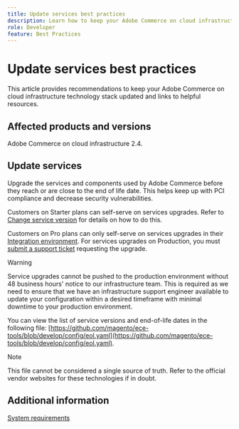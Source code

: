 ```yaml
---
title: Update services best practices
description: Learn how to keep your Adobe Commerce on cloud infrastructure technology stack updated.
role: Developer
feature: Best Practices
---
```


# Update services best practices

This article provides recommendations to keep your Adobe Commerce on cloud infrastructure technology stack updated and links to helpful resources. 

## Affected products and versions

Adobe Commerce on cloud infrastructure 2.4.

## Update services

Upgrade the services and components used by Adobe Commerce before they reach or are close to the end of life date. This helps keep up with PCI compliance and decrease security vulnerabilities. 

Customers on Starter plans can self-serve on services upgrades. Refer to [Change service version](https://devdocs.magento.com/cloud/project/services.html#change-service-version) for details on how to do this.  

Customers on Pro plans can only self-serve on services upgrades in their [Integration environment](https://support.magento.com/hc/en-us/articles/360043032152-Integration-Environment-enhancement-request-Pro-and-Starter). For services upgrades on Production, you must [submit a support ticket](https://support.magento.com/hc/en-us/articles/360000913794-Magento-Help-Center-User-Guide#submit-ticket) requesting the upgrade.

>[!WARNING]
>
>Service upgrades cannot be pushed to the production environment without 48 business hours' notice to our infrastructure team. This is required as we need to ensure that we have an infrastructure support engineer available to update your configuration within a desired timeframe with minimal downtime to your production environment.

You can view the list of service versions and end-of-life dates in the following file: [https://github.com/magento/ece-tools/blob/develop/config/eol.yaml](https://github.com/magento/ece-tools/blob/develop/config/eol.yaml).

>[!NOTE]
>
>This file cannot be considered a single source of truth. Refer to the official vendor websites for these technologies if in doubt.

## Additional information

[System requirements](../../../installation/system-requirements.md)
